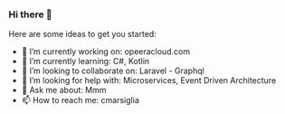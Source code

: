### Hi there 👋

<!--
**cmarsiglia/cmarsiglia** is a ✨ _special_ ✨ repository because its `README.md` (this file) appears on your GitHub profile.
-->
Here are some ideas to get you started:

 - 🔭 I’m currently working on: opeeracloud.com
 - 🌱 I’m currently learning: C#, Kotlin
 - 👯 I’m looking to collaborate on: Laravel - Graphql
 - 🤔 I’m looking for help with: Microservices, Event Driven Architecture
 - 💬 Ask me about: Mmm
 - 📫 How to reach me: cmarsiglia
